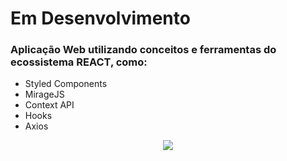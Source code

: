 # Em Desenvolvimento

<h3>Aplicação Web utilizando conceitos e ferramentas do ecossistema REACT, como:</h3>
<ul>
  <li>Styled Components</li>
  <li>MirageJS</li>
  <li>Context API</li>
  <li>Hooks</li>
  <li>Axios</li>
</ul>

<p align="center">
<img src="https://github.com/Rennan-sbarros/rennan-sbarros/blob/main/Diversos/dtmoney.gif"/>


